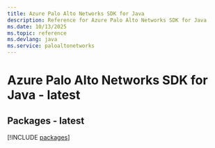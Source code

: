 ```yaml
---
title: Azure Palo Alto Networks SDK for Java
description: Reference for Azure Palo Alto Networks SDK for Java
ms.date: 10/13/2025
ms.topic: reference
ms.devlang: java
ms.service: paloaltonetworks
---
```

# Azure Palo Alto Networks SDK for Java - latest
## Packages - latest
[!INCLUDE [packages](palo-alto-networks-index.md)]